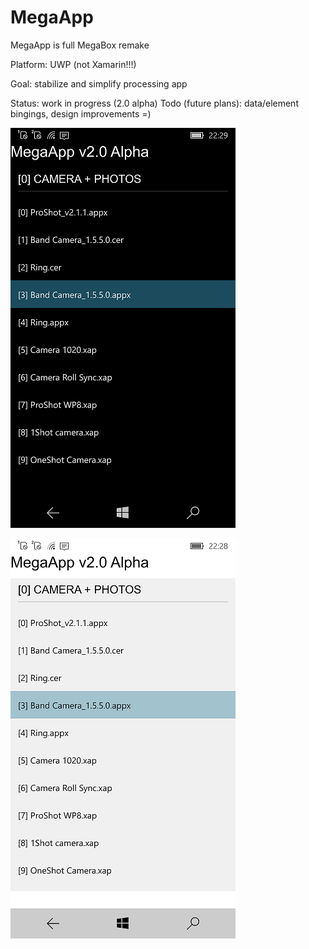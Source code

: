 # MegaApp

MegaApp is full MegaBox remake 

Platform: UWP (not Xamarin!!!)

Goal: stabilize and simplify processing app

Status: work in progress (2.0 alpha)
Todo (future plans): data/element bingings, design improvements =) 

![dark_mode](dark.png "dark_mode")

![light_mode](light.png "light_mode")